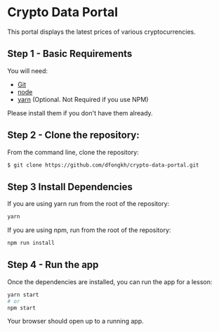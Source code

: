 # Crypto Data Portal

This portal displays the latest prices of various cryptocurrencies.

## Step 1 - Basic Requirements

You will need:

- [Git](http://git-scm.com/downloads)
- [node](https://nodejs.org/)
- [yarn](https://yarnpkg.com/en/docs/install) (Optional. Not Required if you use NPM)

Please install them if you don't have them already.

## Step 2 - Clone the repository:

From the command line, clone the repository:

```sh
$ git clone https://github.com/dfongkh/crypto-data-portal.git
```

## Step 3 Install Dependencies

If you are using yarn run from the root of the repository:

```sh
yarn
```

If you are using npm, run from the root of the repository:

```sh
npm run install
```

## Step 4 - Run the app

Once the dependencies are installed, you can run the app for a lesson:

```sh
yarn start
# or
npm start
```

Your browser should open up to a running app.
